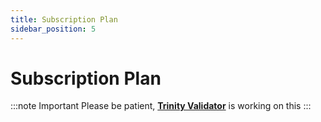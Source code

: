 ```yaml
---
title: Subscription Plan
sidebar_position: 5
---
```


# Subscription Plan

:::note Important
Please be patient, [**Trinity Validator**](https://trinityvalidator.com) is working on this
:::